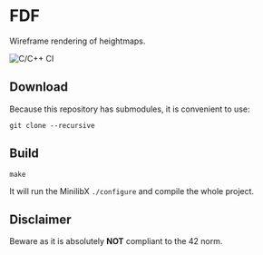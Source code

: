 # FDF
Wireframe rendering of heightmaps.

![C/C++ CI](https://github.com/Xxdzs/FDF/workflows/C/C++%20CI/badge.svg?branch=master)

## Download
Because this repository has submodules, it is convenient to use:
```
git clone --recursive
```

## Build
```
make
```
It will run the MinilibX `./configure` and compile the whole project.

## Disclaimer
Beware as it is absolutely __NOT__ compliant to the 42 norm.
